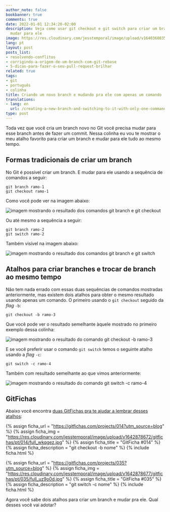 ```yaml
---
author_note: false
bookbanner: true
comments: true
date: 2022-01-01 12:34:20-02:00
description: Veja como usar git checkout e git switch para criar um branch e automaticamente
  mudar para ele
image: https://res.cloudinary.com/jesstemporal/image/upload/v1640360835/covers/colinha_igmf4s.png
lang: pt
layout: post
posts_list:
- resolvendo-conflitos
- corrigindo-a-origem-de-um-branch-com-git-rebase
- 5-dicas-para-fazer-o-seu-pull-request-brilhar
related: true
tags:
- git
- português
- colinha
title: Criando um novo branch e mudando pra ele com apenas um comando
translations:
- lang: en
  url: /creating-a-new-branch-and-switching-to-it-with-only-one-command
type: post
---
```


Toda vez que você cria um branch novo no Git você precisa mudar para esse branch antes de fazer um commit. Nessa colinha eu vou te mostrar o meu atalho favorito para criar um branch e mudar para ele tudo ao mesmo tempo.

## Formas tradicionais de criar um branch

No Git é possível criar um branch. E mudar para ele usando a sequência de comandos a seguir:

```console
git branch ramo-1
git checkout ramo-1
```
Como você pode ver na imagem abaixo:

![imagem mostrando o resultado dos comandos git branch e git checkout](https://res.cloudinary.com/jesstemporal/image/upload/v1641056637/git-atalhos/criando-e-mudando-de-branch-fig-1_i8r9uw.png)

Ou até mesmo a sequência a seguir:

```console
git branch ramo-2
git switch ramo-2
```

Também visível na imagem abaixo:

![imagem mostrando o resultado dos comandos git branch e git switch ](https://res.cloudinary.com/jesstemporal/image/upload/v1641056637/git-atalhos/criando-e-mudando-de-branch-fig-2_ypy9u5.png)

## Atalhos para criar branches e trocar de branch ao mesmo tempo

Não tem nada errado com essas duas sequências de comandos mostradas anteriormente, mas existem dois atalhos para obter o mesmo resultado usando apenas um comando. O primeiro usando o `git checkout` seguido da _flag_ `-b`:

```console
git checkout -b ramo-3
```

Que você pode ver o resultado semelhante àquele mostrado no primeiro exemplo dessa colinha:

![imagem mostrando o resultado do comando git checkout -b ramo-3](https://res.cloudinary.com/jesstemporal/image/upload/v1641056638/git-atalhos/criando-e-mudando-de-branch-fig-3_gg7i9l.png)

E se você preferir usar o comando `git switch` temos o seguinte atalho usando a _flag_ `-c`:

```console
git switch -c ramo-4
```

Também com resultado semelhante ao que vimos anteriormente:

![imagem mostrando o resultado do comando git switch -c ramo-4](https://res.cloudinary.com/jesstemporal/image/upload/v1641056638/git-atalhos/criando-e-mudando-de-branch-fig-4_uolxpk.png)

## GitFichas

Abaixo você encontra [duas GitFichas pra te ajudar a lembrar desses atalhos](https://gitfichas.com):

{% assign ficha_url = "https://gitfichas.com/projects/014?utm_source=blog" %}
{% assign ficha_img = "https://res.cloudinary.com/jesstemporal/image/upload/v1642878672/gitfichas/pt/014/full_wkqgez.jpg" %}
{% assign ficha_title = "GitFicha #014" %}
{% assign ficha_description = "git checkout -b nome" %}
{% include ficha.html %}

{% assign ficha_url = "https://gitfichas.com/projects/035?utm_source=blog" %}
{% assign ficha_img = "https://res.cloudinary.com/jesstemporal/image/upload/v1642878677/gitfichas/pt/035/full_uz9o0d.jpg" %}
{% assign ficha_title = "GitFicha #035" %}
{% assign ficha_description = "git switch -c nome" %}
{% include ficha.html %}

Agora você sabe dois atalhos para criar um branch e mudar pra ele. Qual desses você vai adotar?

